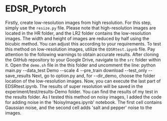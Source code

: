 # EDSR_Pytorch
Firstly, create low-resolution images from high resolution. For this step, simply use the `resize.py` file. Please note that high-resolution images are located in the HR folder, and the LR2 folder contains the low-resolution images. The width and height of images are reduced by half using the bicubic method. You can adjust this according to your requirements.
To test this method on low-resolution images, utilize the `EDSRtest.ipynb` file. Pay attention to the following warnings to obtain accurate results.
After cloning the GitHub repository to your Google Drive, navigate to the `src` folder within it. Open the `demo.sh` file in the this folder and uncomment the line:
python main.py --data_test Demo --scale 4 --pre_train download --test_only --save_results
Next, go to option.py and, for --dir_demo, choose the folder location of the low-resolution images. Now, you can execute the last part of EDSRtest.ipynb. The results of super resolution will be saved in the experiment/test/results-Demo folder. You can find the results of my test in the results folder.
As I tested this method on noisy images, I added the code for adding noise in the 'NoisyImages.ipynb' notebook. The first cell contains Gaussian noise, and the second cell adds 'salt and pepper' noise to the images.
